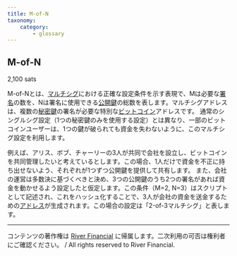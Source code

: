 ```yaml
---
title: M-of-N
taxonomy:
    category:
        - glossary
---
```


## M-of-N
2,100 sats

M-of-Nとは、[マルチシグ](https://lostinbitcoin.sakuraweb.com/glossary/multisig/)における正確な設定条件を示す表現で、Mは必要な[署名](https://lostinbitcoin.sakuraweb.com/glossary/signature/)の数を、Nは署名に使用できる[公開鍵](https://lostinbitcoin.sakuraweb.com/glossary/public_key/)の総数を表します。マルチシグアドレスは、複数の[秘密鍵](https://lostinbitcoin.sakuraweb.com/glossary/private_key/)の署名が必要な特別な[ビットコイン](https://lostinbitcoin.sakuraweb.com/glossary/bitcoin/)アドレスです。 通常のシングルシグ設定（1つの秘密鍵のみを使用する設定）とは異なり、一部のビットコインユーザーは、1つの鍵が破られても資金を失わないように、このマルチシグ設定を利用します。

例えば、アリス、ボブ、チャーリーの3人が共同で会社を設立し、ビットコインを共同管理したいと考えているとします。この場合、1人だけで資金を不正に持ち出せないよう、それぞれが1つずつ公開鍵を提供して共有します。 また、会社の運営は多数決に基づくべきと決め、3つの公開鍵のうち2つの署名があれば資金を動かせるよう設定したと仮定します。この条件（M=2, N=3）はスクリプトとして記述され、これをハッシュ化することで、3人が会社の資金を送金するための[アドレス](https://lostinbitcoin.sakuraweb.com/glossary/address/)が生成されます。この場合の設定は「2-of-3マルチシグ」と表します。

---
コンテンツの著作権は [River Financial](https://river.com/) に帰属します。二次利用の可否は権利者にご確認ください。 / All rights reserved to River Financial.
